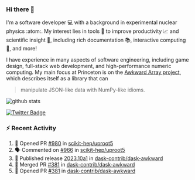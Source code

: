 ### Hi there 👋 

I'm a software developer 💻 with a background in experimental nuclear physics :atom:. My interest lies in tools :wrench: to improve productivity :chart_with_upwards_trend: and scientific insight :telescope:, including rich documentation 📚, interactive computing 🧮, and more! 

I have experience in many aspects of software engineering, including game design, full-stack web development, and high-performance numeric computing. My main focus at Princeton is on the [Awkward Array project](awkward-array.org/), which describes itself as a library that can 
> manipulate JSON-like data with NumPy-like idioms.

![github stats](https://github-readme-stats.vercel.app/api?username=agoose77&show_icons=true&hide_rank=true&hide_title=true&bg_color=30,e76445,904e95&text_color=efe3ec&icon_color=efe3ec)
<!--
**agoose77/agoose77** is a ✨ _special_ ✨ repository because its `README.md` (this file) appears on your GitHub profile.

Here are some ideas to get you started:

- 🔭 I’m currently working on ...
- 🌱 I’m currently learning ...
- 👯 I’m looking to collaborate on ...
- 🤔 I’m looking for help with ...
- 💬 Ask me about ...
- 📫 How to reach me: ...
- 😄 Pronouns: ...
- ⚡ Fun fact: ...
-->

[![Twitter Badge](https://img.shields.io/twitter/follow/agoose77?style=flat-square&logo=Twitter&logoColor=white&color=cornflowerblue)](https://twitter.com/agoose77)

### :zap: Recent Activity

<!--START_SECTION:activity-->
1. 💪 Opened PR [#980](https://github.com/scikit-hep/uproot5/pull/980) in [scikit-hep/uproot5](https://github.com/scikit-hep/uproot5)
2. 🗣 Commented on [#966](https://github.com/scikit-hep/uproot5/pull/966#issuecomment-1751454496) in [scikit-hep/uproot5](https://github.com/scikit-hep/uproot5)
3. 🚀 Published release [2023.10a1](https://github.com/dask-contrib/dask-awkward/releases/tag/2023.10a1) in [dask-contrib/dask-awkward](https://github.com/dask-contrib/dask-awkward)
4. 🎉 Merged PR [#381](https://github.com/dask-contrib/dask-awkward/pull/381) in [dask-contrib/dask-awkward](https://github.com/dask-contrib/dask-awkward)
5. 💪 Opened PR [#381](https://github.com/dask-contrib/dask-awkward/pull/381) in [dask-contrib/dask-awkward](https://github.com/dask-contrib/dask-awkward)
<!--END_SECTION:activity-->
